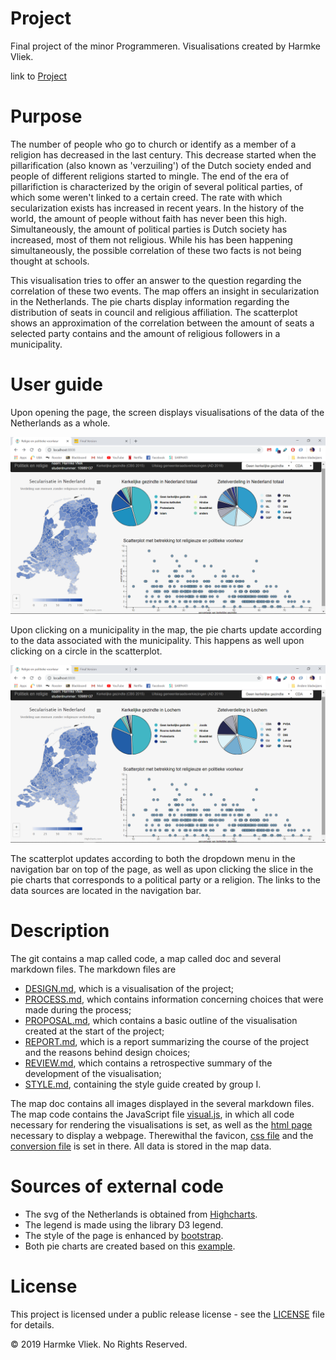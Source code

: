 # Project
Final project of the minor Programmeren. Visualisations created by Harmke Vliek.

link to [Project](https://harmkev.github.io/finalProject/code/)

# Purpose
The number of people who go to church or identify as a member of a religion has decreased in the last century. This decrease started when the pillarification (also known as 'verzuiling') of the Dutch society ended and people of different religions started to mingle. The end of the era of pillarifiction is characterized by the origin of several political parties, of which some weren't linked to a certain creed. The rate with which secularization exists has increased in recent years. In the history of the world, the amount of people without faith has never been this high. Simultaneously, the amount of political parties is Dutch society has increased, most of them not religious. While his has been happening simultaneously, the possible correlation of these two facts is not being thought at schools.

This visualisation tries to offer an answer to the question regarding the correlation of these two events. The map offers an insight in secularization in the Netherlands. The pie charts display information regarding the distribution of seats in council and religious affiliation. The scatterplot shows an approximation of the correlation between the amount of seats a selected party contains and the amount of religious followers in a municipality.

# User guide
Upon opening the page, the screen displays visualisations of the data of the Netherlands as a whole.

![First entry](doc/screenNLtotaal.png)

Upon clicking on a municipality in the map, the pie charts update according to the data associated with the municipality. This happens as well upon clicking on a circle in the scatterplot.

![update](doc/screenLochem.png)

The scatterplot updates according to both the dropdown menu in the navigation bar on top of the page, as well as upon clicking the slice in the pie charts that corresponds to a political party or a religion.
The links to the data sources are located in the navigation bar.

# Description
The git contains a map called code, a map called doc and several markdown files. The markdown files are
* [DESIGN.md](DESIGN.md), which is a visualisation of the project;
* [PROCESS.md](PROCESS.md), which contains information concerning choices that were made during the process;
* [PROPOSAL.md](PROPOSAL.md), which contains a basic outline of the visualisation created at the start of the project;
* [REPORT.md](REPORT.md), which is a report summarizing the course of the project and the reasons behind design choices;
* [REVIEW.md](REVIEW.md), which contains a retrospective summary of the development of the visualisation;
* [STYLE.md](STYLE.md), containing the style guide created by group I.

The map doc contains all images displayed in the several markdown files. The map code contains the JavaScript file [visual.js](code/visual.js), in which all code necessary for rendering the visualisations is set, as well as the [html page](code/index.html) necessary to display a webpage. Therewithal the favicon, [css file](code/style.css) and the [conversion file](code/CONVERT2JSON.py) is set in there. All data is stored in the map data.

# Sources of external code
* The svg of the Netherlands is obtained from [Highcharts](http://code.highcharts.com/mapdata/countries/no/no-all-all.js).
* The legend is made using the library D3 legend.
* The style of the page is enhanced by [bootstrap](https://maxcdn.bootstrapcdn.com/bootstrap/3.3.7/css/bootstrap.min.css).
* Both pie charts are created based on this [example](https://codepen.io/alexmorgan/pen/XXzpZP).

# License
This project is licensed under a public release license - see the [LICENSE](LICENSE) file for details.

© 2019 Harmke Vliek. No Rights Reserved.
